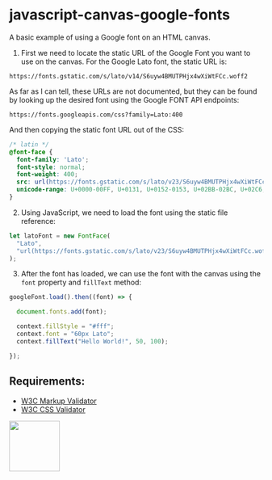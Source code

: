 # javascript-canvas-google-fonts

A basic example of using a Google font on an HTML canvas. 

1. First we need to locate the static URL of the Google Font you want to use on the canvas. For the Google Lato font, the static URL is:

```
https://fonts.gstatic.com/s/lato/v14/S6uyw4BMUTPHjx4wXiWtFCc.woff2
```

As far as I can tell, these URLs are not documented, but they can be found by looking up the desired font using the Google FONT API endpoints:

```
https://fonts.googleapis.com/css?family=Lato:400
```

And then copying the static font URL out of the CSS:

```css
/* latin */
@font-face {
  font-family: 'Lato';
  font-style: normal;
  font-weight: 400;
  src: url(https://fonts.gstatic.com/s/lato/v23/S6uyw4BMUTPHjx4wXiWtFCc.woff2) format('woff2');
  unicode-range: U+0000-00FF, U+0131, U+0152-0153, U+02BB-02BC, U+02C6, U+02DA, U+02DC, U+2000-206F, U+2074, U+20AC, U+2122, U+2191, U+2193, U+2212, U+2215, U+FEFF, U+FFFD;
}
```

2. Using JavaScript, we need to load the font using the static file reference:

```javascript
let latoFont = new FontFace(
  "Lato",
  "url(https://fonts.gstatic.com/s/lato/v23/S6uyw4BMUTPHjx4wXiWtFCc.woff2)"
);
```

3. After the font has loaded, we can use the font with the canvas using the ```font``` property and ```fillText``` method:

```javascript
googleFont.load().then((font) => {

  document.fonts.add(font);

  context.fillStyle = "#fff";
  context.font = "60px Lato";
  context.fillText("Hello World!", 50, 100);

});
```

## Requirements:

* [W3C Markup Validator](https://validator.w3.org/)
* [W3C CSS Validator](https://jigsaw.w3.org/css-validator/)

<a href="https://codeadam.ca">
<img src="https://codeadam.ca/images/code-block.png" width="100">
</a>
